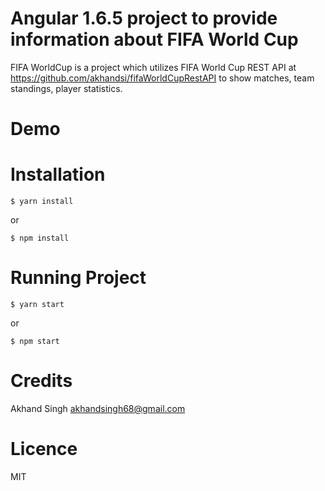# Angular 1.6.5 project to provide information about FIFA World Cup
FIFA WorldCup is a project which utilizes FIFA World Cup REST API at https://github.com/akhandsi/fifaWorldCupRestAPI
to show matches, team standings, player statistics.
  
# Demo


# Installation

```
$ yarn install
```

or

```
$ npm install
```

# Running Project

```
$ yarn start
```

or

```
$ npm start
```

# Credits
Akhand Singh <akhandsingh68@gmail.com>

# Licence
MIT
